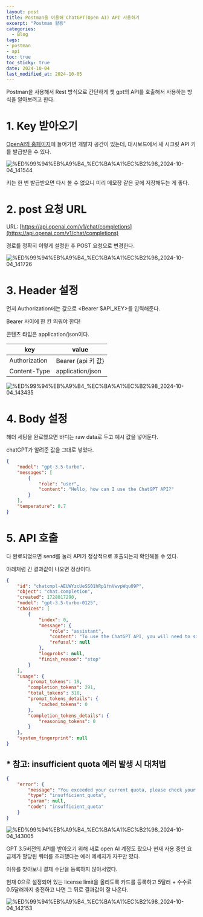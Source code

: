 ```yaml
---
layout: post
title: Postman을 이용해 ChatGPT(Open AI) API 사용하기
excerpt: "Postman 활용"
categories:
  - Blog
tags:
- postman
- api
toc: true
toc_sticky: true
date: 2024-10-04
last_modified_at: 2024-10-05
---
```


Postman을 사용해서 Rest 방식으로 간단하게 챗 gpt의 API를 호출해서 사용하는 방식을 알아보려고 한다.

# 1. Key 받아오기

[OpenAI의 홈페이지](https://platform.openai.com/chat-completions)에 들어가면 개발자 공간이 있는데, 대시보드에서 새 시크릿 API 키를 발급받을 수 있다.

![%ED%99%94%EB%A9%B4_%EC%BA%A1%EC%B2%98_2024-10-04_141544](https://github.com/user-attachments/assets/2d2db653-b5a3-4a6c-8370-bf114f1c6580)


키는 한 번 발급받으면 다시 볼 수 없으니 미리 메모장 같은 곳에 저장해두는 게 좋다.

# 2. post 요청 URL

URL: [https://api.openai.com/v1/chat/completions](https://api.openai.com/v1/chat/completions) 

경로를 정확히 이렇게 설정한 후 POST 요청으로 변경한다.

![%ED%99%94%EB%A9%B4_%EC%BA%A1%EC%B2%98_2024-10-04_141726](https://github.com/user-attachments/assets/d8a51041-ee6d-4b55-9f3c-2ff6763ca726)


# 3. Header 설정

먼저 Authorization에는 값으로 <Bearer $API_KEY>를 입력해준다.

Bearer 사이에 한 칸 띄워야 한다!

콘텐츠 타입은 application/json이다.

| key | value |
| --- | --- |
| Authorization | Bearer {api 키 값} |
| Content-Type | application/json |

![%ED%99%94%EB%A9%B4_%EC%BA%A1%EC%B2%98_2024-10-04_143435](https://github.com/user-attachments/assets/df2efe52-863e-4b47-a487-525e2f21a65e)


# 4. Body 설정

헤더 세팅을 완료했으면 바디는 raw data로 두고 예시 값을 넣어둔다. 

chatGPT가 알려준 값을 그대로 넣었다.

```json
{
    "model": "gpt-3.5-turbo",
    "messages": [
        {
            "role": "user",
            "content": "Hello, how can I use the ChatGPT API?"
        }
    ],
    "temperature": 0.7
}

```

# 5. API 호출

다 완료되었으면 send를 눌러 API가 정상적으로 호출되는지 확인해볼 수 있다.

아래처럼 긴 결과값이 나오면 정상이다.

```json
{
    "id": "chatcmpl-AEUWYzcUeSS01hRp1fnVwvpWquO9P",
    "object": "chat.completion",
    "created": 1728017290,
    "model": "gpt-3.5-turbo-0125",
    "choices": [
        {
            "index": 0,
            "message": {
                "role": "assistant",
                "content": "To use the ChatGPT API, you will need to sign up for an API key from OpenAI, the organization behind ChatGPT. Once you have obtained your API key, you can make requests to the API using HTTP requests. Here is a general overview of how to use the ChatGPT API:\n\n1. Get your API key: Sign up on the OpenAI website and get your API key.\n\n2. Make API requests: You can make API requests using various programming languages like Python, JavaScript, etc. Here is an example of how to make a request in Python using the requests library:\n\n```python\nimport requests\n\napi_key = 'YOUR_API_KEY'\nurl = 'https://api.openai.com/v1/engines/davinci/completions'\nheaders = {\n    'Content-Type': 'application/json',\n    'Authorization': f'Bearer {api_key}'\n}\ndata = {\n    'prompt': 'Once upon a time',\n    'max_tokens': 100\n}\nresponse = requests.post(url, headers=headers, json=data)\n\nprint(response.json())\n```\n\n3. Handle the API response: The API response will contain the generated text based on the prompt you provided. You can then use this generated text in your application as needed.\n\nKeep in mind that there are limits on the number of API requests you can make, so be sure to check OpenAI's documentation for more details on usage limits and pricing.",
                "refusal": null
            },
            "logprobs": null,
            "finish_reason": "stop"
        }
    ],
    "usage": {
        "prompt_tokens": 19,
        "completion_tokens": 291,
        "total_tokens": 310,
        "prompt_tokens_details": {
            "cached_tokens": 0
        },
        "completion_tokens_details": {
            "reasoning_tokens": 0
        }
    },
    "system_fingerprint": null
}
```

## * 참고: insufficient quota 에러 발생 시 대처법

```json
{
    "error": {
        "message": "You exceeded your current quota, please check your plan and billing details. For more information on this error, read the docs: https://platform.openai.com/docs/guides/error-codes/api-errors.",
        "type": "insufficient_quota",
        "param": null,
        "code": "insufficient_quota"
    }
}
```

![%ED%99%94%EB%A9%B4_%EC%BA%A1%EC%B2%98_2024-10-04_143005](https://github.com/user-attachments/assets/185c9c50-d978-42a3-aeb0-cb8e939743af)


GPT 3.5버전의 API를 받아오기 위해 새로 open AI 계정도 팠으나 현재 사용 중인 요금제가 할당된 쿼터를 초과했다는 에러 메세지가 자꾸만 떴다. 

이유를 찾아보니 결제 수단을 등록하지 않아서였다.

현재 0으로 설정되어 있는 license limit을 올리도록 카드를 등록하고 5달러 + 수수료 0.5달러까지 충전하고 나면 그 뒤로 결과값이 잘 나온다.

![%ED%99%94%EB%A9%B4_%EC%BA%A1%EC%B2%98_2024-10-04_142153](https://github.com/user-attachments/assets/6267813f-0d02-463a-b0bf-42a47b17fc40)
